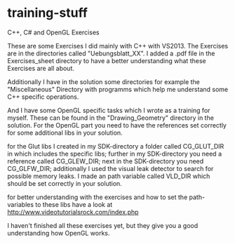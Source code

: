 # training-stuff
C++, C# and OpenGL Exercises

These are some Exercises I did mainly with C++ with VS2013.
The Exercises are in the directories called "Uebungsblatt_XX". I added a .pdf file in the Exercises_sheet directory to have a better
understanding what these Exercises are all about.

Additionally I have in the solution some directories for example the "Miscellaneous" Directory with programms which help me 
understand some C++ specific operations. 

And I have some OpenGL specific tasks which I wrote as a training for myself. These can be found in the "Drawing_Geometry" directory
in the solution.
For the OpenGL part you need to have the references set correctly for some additional libs in your solution. 

for the Glut libs I created in my SDK-directory a folder called CG_GLUT_DIR in which includes the specific libs;
further in my SDK-directory you need a reference called CG_GLEW_DIR;
next in the SDK-directory you need CG_GLFW_DIR;
additionally I used the visual leak detector to search for possible memory leaks. I made an path variable called
VLD_DIR which should be set correctly in your solution.

for better understanding with the exercises and how to set the path-variables to these libs have 
a look at http://www.videotutorialsrock.com/index.php

I haven't finished all these exercises yet, but they give you a good understanding how OpenGL works.
